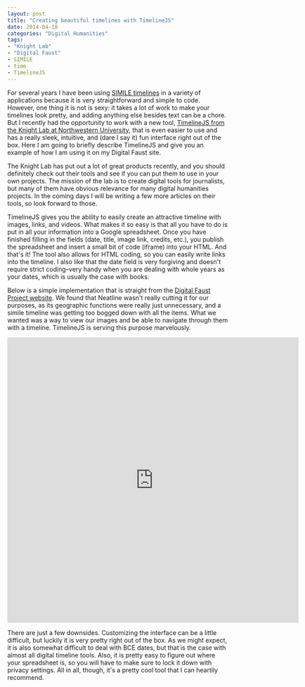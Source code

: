 ```yaml
---
layout: post
title: "Creating beautiful timelines with TimelineJS"
date: 2014-04-10
categories: "Digital Humanities"
tags:
- "Knight Lab"
- "Digital Faust"
- SIMILE
- time
- TimelineJS
---
```


For several years I have been using [SIMILE timelines][1] in a variety of applications because it is very straightforward and simple to code. However, one thing it is not is sexy: it takes a lot of work to make your timelines look pretty, and adding anything else besides text can be a chore. But I recently had the opportunity to work with a new tool, [TimelineJS from the Knight Lab at Northwestern University][2], that is even easier to use and has a really sleek, intuitive, and (dare I say it) fun interface right out of the box. Here I am going to briefly describe TimelineJS and give you an example of how I am using it on my Digital Faust site.

The Knight Lab has put out a lot of great products recently, and you should definitely check out their tools and see if you can put them to use in your own projects. The mission of the lab is to create digital tools for journalists, but many of them have obvious relevance for many digital humanities projects. In the coming days I will be writing a few more articles on their tools, so look forward to those.

TimelineJS gives you the ability to easily create an attractive timeline with images, links, and videos. What makes it so easy is that all you have to do is put in all your information into a Google spreadsheet. Once you have finished filling in the fields (date, title, image link, credits, etc.), you publish the spreadsheet and insert a small bit of code (iframe) into your HTML. And that's it! The tool also allows for HTML coding, so you can easily write links into the timeline. I also like that the date field is very forgiving and doesn't require strict coding–very handy when you are dealing with whole years as your dates, which is usually the case with books.

Below is a simple implementation that is straight from the [Digital Faust Project website][3]. We found that Neatline wasn't really cutting it for our purposes, as its geographic functions were really just unnecessary, and a simile timeline was getting too bogged down with all the items. What we wanted was a way to view our images and be able to navigate through them with a timeline. TimelineJS is serving this purpose marvelously.

<iframe src="http://cdn.knightlab.com/libs/timeline/latest/embed/index.html?source=0Aj1FHvEQjbvKdFhPa0VRb1hZMEpIc1ZPWlY1S01JNHc&amp;font=Bevan-PotanoSans&amp;maptype=toner&amp;lang=en&amp;height=650" width="100%" height="650" frameborder="0" data-origwidth="100%" data-origheight="650" style="width: 663px;"></iframe>

There are just a few downsides. Customizing the interface can be a little difficult, but luckily it is very pretty right out of the box. As we might expect, it is also somewhat difficult to deal with BCE dates, but that is the case with almost all digital timeline tools. Also, it is pretty easy to figure out where your spreadsheet is, so you will have to make sure to lock it down with privacy settings. All in all, though, it's a pretty cool tool that I can heartily recommend.

[1]: http://www.simile-widgets.org/timeline/ "SIMILE Widgets | Timeline"
[2]: http://timeline.knightlab.com/ "Timeline JS"
[3]: http://digitalfaust.lib.duke.edu/timeline "Digital Faust Project | Timeline"

